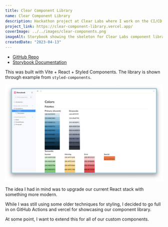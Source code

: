 ```yaml
---
title: Clear Component Library
name: Clear Component Library
description: Hackathon project at Clear Labs where I work on the CI/CD for a component library
project_link: https://clear-component-library.vercel.app/
coverImage: ../../images/clear-components.png
imageAlt: Storybook showing the skeleton for Clear Labs component library
createdDate: "2023-04-13"
---
```


- [GitHub Repo](https://github.com/jermspeaks/clear-component-library)
- [Storybook Documentation](https://clear-component-library.vercel.app/)

This was built with Vite + React + Styled Components. The library is shown through example from `styled-components`.

![Storybook showing the skeleton for Clear Labs component library](../../images/clear-components.png)

The idea I had in mind was to upgrade our current React stack with something more modern.

While I was still using some older techniques for styling, I decided to go full in on GitHub Actions
and vercel for showcasing our component library.

At some point, I want to extend this for all of our custom components.
